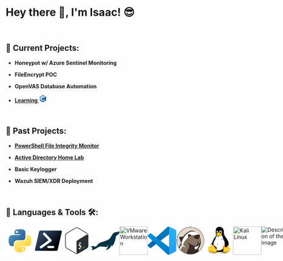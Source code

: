 # Hey there :wave:, I'm Isaac! 😎
<br>

## 🚀 Current Projects:
  <strong>
  
  - Honeypot w/ Azure Sentinel Monitoring
  
  - FileEncrypt POC

  - OpenVAS Database Automation
    
  - [Learning <img src="https://github.com/devicons/devicon/blob/master/icons/c/c-original.svg" width="20" height="20" title="C">](https://github.com/isaacward1/C)
  
  </strong>
<br>

## 📅 Past Projects:
<strong>
  
- [PowerShell File Integrity Monitor](https://github.com/isaacward1/PowerShell-FIM)

- [Active Directory Home Lab](https://github.com/isaacward1/AD-HomeLab)

- Basic Keylogger

- Wazuh SIEM/XDR Deployment

</strong>
<br>

## 🐍 Languages & Tools 🛠️:

<div style="display: flex;">
  <img src="https://github.com/devicons/devicon/blob/master/icons/python/python-original.svg" width="75" height="75" title="Python">
  <img src="https://raw.githubusercontent.com/devicons/devicon/master/icons/powershell/powershell-original.svg" width="75" height="75" title="PowerShell">
  <img src="https://github.com/devicons/devicon/blob/master/icons/bash/bash-original.svg" width="75" height="75" title="Bash">
  <img src="https://github.com/devicons/devicon/blob/master/icons/mariadb/mariadb-original.svg" width="75" height="75" title="MariaDB">
  
  <img src="/images/vmware-workstation.png" width="75" height="75" title="VMware Workstation">
  <img src="https://github.com/devicons/devicon/blob/master/icons/vscode/vscode-original.svg" width="75" height="75" title="VS Code">
  <img src="https://github.com/devicons/devicon/blob/master/icons/dbeaver/dbeaver-original.svg" width="75" height="75" title="DBeaver">
  <img src="https://github.com/devicons/devicon/blob/master/icons/linux/linux-original.svg" width="75" height="75" title="Linux">
  <img src="/images/kali-linux.png" title="Kali Linux" width="75" height="75">
  <img src="images/wireshark.png" alt="Description of the image" title="Wireshark" width="75" height="75">
  <img src="images/nmap.png" alt="Description of the image" title="Nmap" width="75" height="75">
  <img src="/images/metasploit.png" width="75" height="75" title="Metasploit">
</div>
